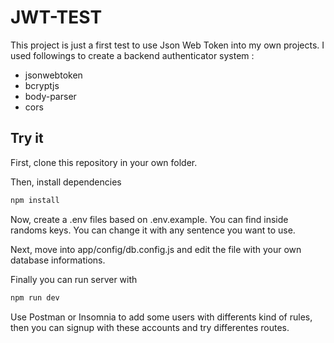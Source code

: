# JWT-TEST

This project is just a first test to use Json Web Token into my own projects. I used followings to create a backend authenticator system :

- jsonwebtoken
- bcryptjs
- body-parser
- cors

## Try it

First, clone this repository in your own folder.

Then, install dependencies
```bash
npm install
```

Now, create a .env files based on .env.example. You can find inside randoms keys. You can change it with any sentence you want to use.

Next, move into app/config/db.config.js and edit the file with your own database informations.

Finally you can run server with
```bash
npm run dev
```

Use Postman or Insomnia to add some users with differents kind of rules, then you can signup with these accounts and try differentes routes.